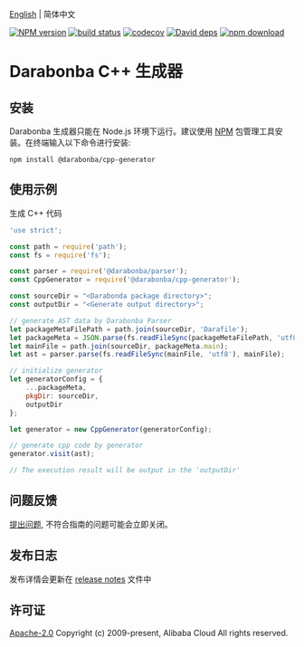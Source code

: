 [English](/README.md) | 简体中文

[![NPM version][npm-image]][npm-url]
[![build status][travis-image]][travis-url]
[![codecov][cov-image]][cov-url]
[![David deps][david-image]][david-url]
[![npm download][download-image]][download-url]

[npm-image]: https://img.shields.io/npm/v/@darabonba/cpp-generator.svg?style=flat-square
[npm-url]: https://npmjs.org/package/@darabonba/cpp-generator
[travis-image]: https://img.shields.io/travis/aliyun/darabonba-cpp-generator.svg?style=flat-square
[travis-url]: https://travis-ci.org/aliyun/darabonba-cpp-generator
[cov-image]: https://codecov.io/gh/aliyun/darabonba-cpp-generator/branch/master/graph/badge.svg
[cov-url]: https://codecov.io/gh/aliyun/darabonba-cpp-generator
[david-image]: https://img.shields.io/david/aliyun/darabonba-cpp-generator.svg?style=flat-square
[david-url]: https://david-dm.org/aliyun/darabonba-cpp-generator
[download-image]: https://img.shields.io/npm/dm/@darabonba/cpp-generator.svg?style=flat-square
[download-url]: https://npmjs.org/package/@darabonba/cpp-generator

# Darabonba C++ 生成器

## 安装

Darabonba 生成器只能在 Node.js 环境下运行。建议使用 [NPM](https://www.npmjs.com/) 包管理工具安装。在终端输入以下命令进行安装:

```shell
npm install @darabonba/cpp-generator
```

## 使用示例

生成 C++ 代码

```javascript
'use strict';

const path = require('path');
const fs = require('fs');

const parser = require('@darabonba/parser');
const CppGenerator = require('@darabonba/cpp-generator');

const sourceDir = "<Darabonda package directory>";
const outputDir = "<Generate output directory>";

// generate AST data by Darabonba Parser
let packageMetaFilePath = path.join(sourceDir, 'Darafile');
let packageMeta = JSON.parse(fs.readFileSync(packageMetaFilePath, 'utf8'));
let mainFile = path.join(sourceDir, packageMeta.main);
let ast = parser.parse(fs.readFileSync(mainFile, 'utf8'), mainFile);

// initialize generator
let generatorConfig = {
    ...packageMeta,
    pkgDir: sourceDir,
    outputDir
};

let generator = new CppGenerator(generatorConfig);

// generate cpp code by generator
generator.visit(ast);

// The execution result will be output in the 'outputDir'
```

## 问题反馈

[提出问题](https://github.com/aliyun/darabonba-cpp-generator/issues/new/choose), 不符合指南的问题可能会立即关闭。

## 发布日志

发布详情会更新在 [release notes](/CHANGELOG.md) 文件中

## 许可证

[Apache-2.0](/LICENSE)
Copyright (c) 2009-present, Alibaba Cloud All rights reserved.
